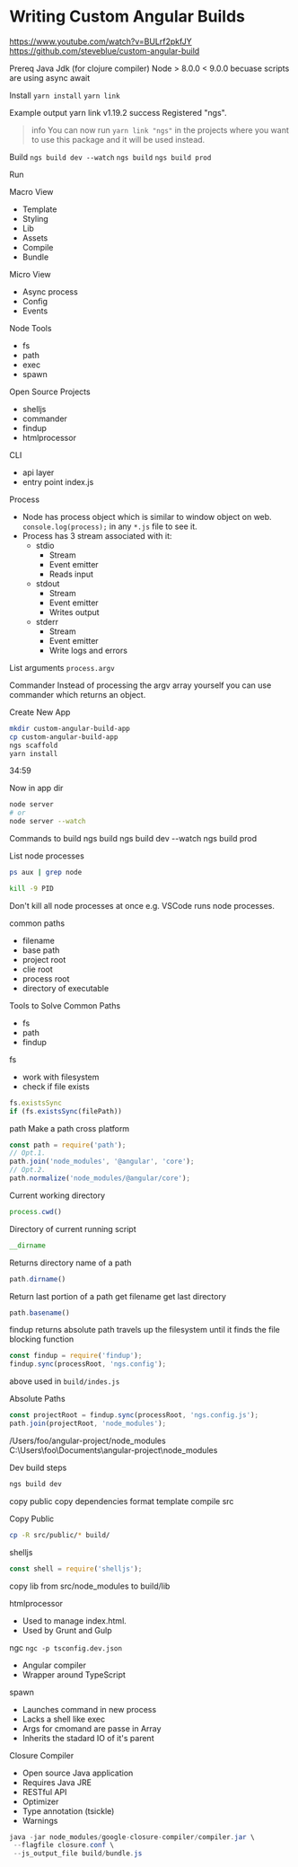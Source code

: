 Writing Custom Angular Builds
================================================================================
https://www.youtube.com/watch?v=BULrf2pkfJY
https://github.com/steveblue/custom-angular-build

Prereq
Java Jdk (for clojure compiler)
Node > 8.0.0 < 9.0.0 becuase scripts are using async await

Install
`yarn install`
`yarn link`

Example output
yarn link v1.19.2
success Registered "ngs".
> info You can now run `yarn link "ngs"` in the projects where you want to use this package and it will be used instead.

Build
`ngs build dev --watch`
`ngs build`
`ngs build prod`

Run


Macro View
- Template
- Styling
- Lib
- Assets
- Compile
- Bundle

Micro View
- Async process
- Config
- Events

Node Tools
- fs
- path
- exec
- spawn

Open Source Projects
- shelljs
- commander
- findup
- htmlprocessor

CLI
- api layer
- entry point index.js

Process
- Node has process object which is similar to window object on web.
`console.log(process);` in any `*.js` file to see it.
- Process has 3 stream associated with it:
  - stdio
    - Stream
    - Event emitter
    - Reads input
  - stdout
    - Stream
    - Event emitter
    - Writes output
  - stderr
    - Stream
    - Event emitter
    - Write logs and errors

List arguments
`process.argv`

Commander
Instead of processing the argv array yourself you can use commander which returns an object.

Create New App
```bash
mkdir custom-angular-build-app
cp custom-angular-build-app
ngs scaffold
yarn install
```

34:59

Now in app dir
```bash
node server
# or
node server --watch
```

Commands to build
ngs build
ngs build dev --watch
ngs build prod

List node processes
```bash
ps aux | grep node
```

```bash
kill -9 PID
```
Don't kill all node processes at once e.g. VSCode runs node processes.

common paths
- filename
- base path
- project root
- clie root
- process root
- directory of executable

Tools to Solve Common Paths
- fs
- path
- findup

fs
- work with filesystem
- check if file exists
```javascript
fs.existsSync
if (fs.existsSync(filePath))
```

path
Make a path cross platform
```javascript
const path = require('path');
// Opt.1.
path.join('node_modules', '@angular', 'core');
// Opt.2.
path.normalize('node_modules/@angular/core');
```

Current working directory
```javascript
process.cwd()
```

Directory of current running script
```javascript
__dirname
```

Returns directory name of a path
```javascript
path.dirname()
```

Return last portion of a path
get filename
get last directory
```javascript
path.basename()
```

findup
returns absolute path
travels up the filesystem until it finds the file
blocking function
```javascript
const findup = require('findup');
findup.sync(processRoot, 'ngs.config');
```

above used in `build/indes.js`

Absolute Paths
```javascript
const projectRoot = findup.sync(processRoot, 'ngs.config.js');
path.join(projectRoot, 'node_modules');
```
/Users/foo/angular-project/node_modules
C:\Users\foo\Documents\angular-project\node_modules

Dev build steps
```bash
ngs build dev
```
copy public
copy dependencies
format template
compile src

Copy Public
```bash
cp -R src/public/* build/
```

shelljs
```javascript
const shell = require('shelljs');
```

copy lib
from src/node_modules to build/lib

htmlprocessor
- Used to manage index.html.
- Used by Grunt and Gulp

ngc
`ngc -p tsconfig.dev.json`
- Angular compiler
- Wrapper around TypeScript

spawn
- Launches command in new process
- Lacks a shell like exec
- Args for cmomand are passe in Array
- Inherits the stadard IO of it's parent

Closure Compiler
- Open source Java application
- Requires Java JRE
- RESTful API
- Optimizer
- Type annotation (tsickle)
- Warnings
```java
java -jar node_modules/google-closure-compiler/compiler.jar \
 --flagfile closure.conf \
 --js_output_file build/bundle.js
```

